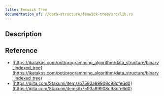 ```yaml
---
title: Fenwick Tree
documentation_of: //data-structure/fenwick-tree/src/lib.rs
---
```


## Description

## Reference
- [https://ikatakos.com/pot/programming_algorithm/data_structure/binary_indexed_tree](https://ikatakos.com/pot/programming_algorithm/data_structure/binary_indexed_tree)
- [https://qiita.com/Stakumi/items/b7593a99908c98cfe6d0](https://qiita.com/Stakumi/items/b7593a99908c98cfe6d0)
